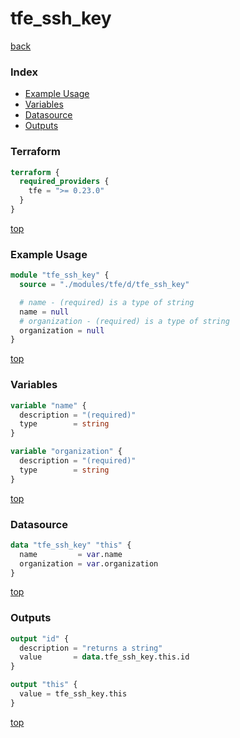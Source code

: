 # tfe_ssh_key

[back](../tfe.md)

### Index

- [Example Usage](#example-usage)
- [Variables](#variables)
- [Datasource](#datasource)
- [Outputs](#outputs)

### Terraform

```terraform
terraform {
  required_providers {
    tfe = ">= 0.23.0"
  }
}
```

[top](#index)

### Example Usage

```terraform
module "tfe_ssh_key" {
  source = "./modules/tfe/d/tfe_ssh_key"

  # name - (required) is a type of string
  name = null
  # organization - (required) is a type of string
  organization = null
}
```

[top](#index)

### Variables

```terraform
variable "name" {
  description = "(required)"
  type        = string
}

variable "organization" {
  description = "(required)"
  type        = string
}
```

[top](#index)

### Datasource

```terraform
data "tfe_ssh_key" "this" {
  name         = var.name
  organization = var.organization
}
```

[top](#index)

### Outputs

```terraform
output "id" {
  description = "returns a string"
  value       = data.tfe_ssh_key.this.id
}

output "this" {
  value = tfe_ssh_key.this
}
```

[top](#index)